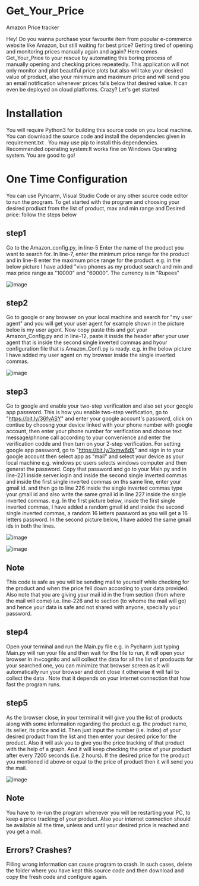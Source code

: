 # Get_Your_Price
Amazon Price tracker

Hey! Do you wanna purchase your favourite item from popular e-commerce website like Amazon, but still waiting for best price? Getting tired of opening and monitoring prices manually again and again? Here comes Get_Your_Price to your rescue by automating this boring process of manually opening and checking prices repeatedly. This application will not only monitor and plot beautiful price plots but also will take your desired value of product, also your minimum and maximum price and will send you an email notification whenever prices falls below that desired value. It can even be deployed on cloud platforms. Crazy? Let's get started

# Installation
You will require Python3 for building this source code on you local machine. You can download the source code and install the dependencies given in requirement.txt . You may use pip to install this dependencies. Recommended operating system:It works fine on Windows Operating system. You are good to go!

# One Time Configuration
You can use Pyhcarm, Visual Studio Code or any other source code editor to run the program. 
To get started with the program and choosing your desired prodiuct from the list of product, max and min range and Desired price: follow the steps below

## step1 
Go to the Amazon_config.py, in line-5 Enter the name of the product you want to search for. In line-7, enter the minimum price range for the product and in line-8 enter the maximum price range for the product. e.g. in the below picture I have added "vivo phones as my product search and min and max price range as "10000" and "60000". The currency is in "Rupees"

![image](https://user-images.githubusercontent.com/63044831/124705543-711c8800-df13-11eb-88ce-bea189db9855.png)


## step2
Go to google or any browser on your local machine and search for "my user agent" and you will get your user agent for example shown in the picture beloe is my user agent. Now copy paste this and got your Amazon_Config.py and in line-12, paste it inside the header after your user agent that is inside the second single inverted commas and hyour 
configuration file that is Amazon_Confi.py is ready. e.g. in the below picture I have added my user agent on my browser inside the single inverted commas.

![image](https://user-images.githubusercontent.com/63044831/124705860-f56f0b00-df13-11eb-9995-2a8a7e8a49fc.png)


## step3
Go to google and enable your two-step verification and also set your google app password. This is how you enable two-step verification, go to "https://bit.ly/36fvASY" and enter your google account's password, click on contiue by choosng your device linked with your phone number with google account, then enter your phone number for verification and choose text message/phnone call according to your convenience and enter the verification codde and then turn on your 2-step verification. 
For setting google app password, go to "https://bit.ly/3xmw6dX" and sign in to your google account then select app as "mail" and select your device as your local machine e.g. windows pc users selects windows computer and then generat the password. Copy that password and go to your Main.py and in line-221 inside server.login and inside the second single inverted commas and inside the first single inverted commas on ths same line, enter your gmail id. and then go to line 226 inside the single inverted commas type your gmail id and also write the same gmail id in line 227 inside the single inverted commas.
e.g. In the first picture below, inside the first single inverted commas, I have added a random gmail id and inside the second single inverted commas, a random 16 letters paasword as you will get a 16 letters password. In the second picture below, I have added the same gmail ids in both the lines.

![image](https://user-images.githubusercontent.com/63044831/124706157-76c69d80-df14-11eb-9d51-641ac41b91aa.png)

![image](https://user-images.githubusercontent.com/63044831/124706500-08360f80-df15-11eb-98f3-babdabc2a59f.png)


## Note
This code is safe as you will be sending mail to yourself while checking for the product and when the price fell down according to your data provided. Also note that you are giving your mail id in the from section (from where the mail will come) i.e. line-226 and to section (to whome the mail will go) and hence your data is safe and not shared with anyone, specially your password.
## step4
Open your terminal and run the Main.py file e.g. in Pycharm just typing Main.py will run your file and then wait for the file to run, it will open your browser in in=cognito and will collect the data for all the list of prodoucts for your searched one, you can minimize that browser screen  as it will automatically run your browser and dont close it otherwise it will fail to collect the data . Note that  it depends on your internet connection that how fast the program runs.
## step5
As the  browser close, in your terminal it will give you the list of products along with some information regarding the product e.g. the product name, its seller, its price and id. Then just input the number (i.e. index) of your desired product from the list and then enter your desired price for the product. Also it will ask you to give you the price tracking of that product with the help of a graph. And it will keep checking the price of your product after every 7200 seconds (i.e. 2 hours). If the desired price for the product you mentioned id above or equal to the price of product then it will send you the mail.

![image](https://user-images.githubusercontent.com/63044831/124706969-c9548980-df15-11eb-973b-b2cabfb8cd5c.png)


## Note
You have to re-run the program whenever you will be restarting your PC, to keep a price tracking of your product. Also your internet connection should be available all the time, unless and until your desired price is reached and you get a mail. 

## Errors? Crashes?
Filling wrong information can cause program to crash. In such cases, delete the folder where you have kept this source code and then download and copy the fresh code and configure again.
